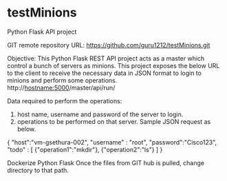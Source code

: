 # testMinions
Python Flask API project

GIT remote repository URL:
https://github.com/guru1212/testMinions.git

Objective: This Python Flask REST API project acts as a master which control a bunch of servers as minions.
This project exposes the below URL to the client to receive the necessary data in JSON format to login to minions and perform some operations.
http://<hostname:5000>/master/api/run/

Data required to perform the operations:
1) host name, username and password of the server to login.
2) operations to be performed on that server.
Sample JSON request as below.


{
	"host":"vm-gsethura-002",
	"username" : "root",
	"password":"Cisco123",
	"todo" : [
		{"operation1":"mkdir"},
		{"operation2":"ls"}
	]
}

Dockerize Python Flask
Once the files from GIT hub is pulled, change directory to that path.

